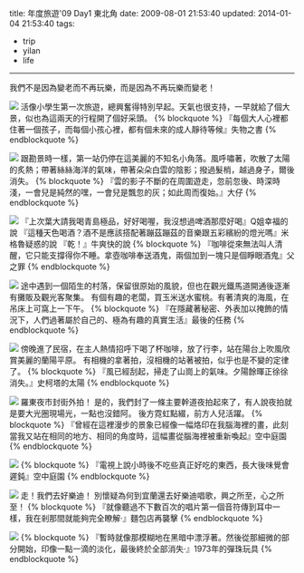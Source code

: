 title: 年度旅遊'09  Day1 東北角
date: 2009-08-01 21:53:40
updated: 2014-01-04 21:53:40
tags:
- trip
- yilan
- life
---

我們不是因為變老而不再玩樂，而是因為不再玩樂而變老！

![](http://farm3.static.flickr.com/2614/3796291600_1e67d76be1.jpg)
活像小學生第一次旅遊，總興奮得特別早起。天氣也很支持，一早就給了個大景，似也為這兩天的行程開了個好采頭。
{% blockquote %}
『每個大人心裡都住著一個孩子，而每個小孩心裡，都有個未來的成人靜待等候』失物之書
{% endblockquote %}

![](http://farm4.static.flickr.com/3425/3795479687_7381762a97.jpg)
跟勘景時一樣，第一站仍停在這美麗的不知名小角落。風呼嘯著，吹散了太陽的炙熱；帶著絲絲海洋的氣味，帶著朵朵白雲的陰影；撥過髮梢，越過身子，爾後消失。
{% blockquote %}
『雲的影子不斷的在周圍遊走，忽前忽後、時深時淺，一會兒是純然的嘿，一會兒是飄忽的灰；如此周而復始。』大仔
{% endblockquote %}

![](http://farm3.static.flickr.com/2526/3796317524_376a714afa.jpg)
『上次葉大請我喝青島極品，好好喝喔，我沒想過啤酒那麼好喝』Q姐幸福的說
『這種天色喝酒？酒不是應該搭配著蹦茲蹦茲的音樂跟五彩繽紛的燈光嗎』米格魯疑惑的說
『乾！』牛爽快的說
{% blockquote %}
『咖啡從來無法叫人清醒，它只能支撐得你不睡。拿壺咖啡奉送酒鬼，兩個加到一塊只是個睜眼酒鬼』父之罪
{% endblockquote %}

![](http://farm3.static.flickr.com/2601/3796320016_94f3f6d998.jpg)
途中遇到一個陌生的村落，保留很原始的風貌，但也在觀光鐵馬道開通後逐漸有攤販及觀光客聚集。
有個有趣的老闆，買玉米送水蜜桃。有著清爽的海風，在吊床上可窩上一下午。
{% blockquote %}
『在隱藏著秘密、外表加以掩飾的情況下，人們過著屬於自己的、極為有趣的真實生活』最後的任務
{% endblockquote %}

![](http://farm3.static.flickr.com/2665/3796337206_36185e54d0.jpg)
傍晚進了民宿，在主人熱情招呼下喝了杯咖啡，放了行李，站在陽台上吹風欣賞美麗的蘭陽平原。
有相機的拿著拍，沒相機的站著被拍，似乎也是不變的定律了。
{% blockquote %}
『風已經刮起，掃走了山崗上的氣味。夕陽餘暉正徐徐消失。』史柯塔的太陽
{% endblockquote %}

![](http://farm3.static.flickr.com/2543/3796348550_5d85b9ee0a.jpg)
羅東夜市封街外拍！
是的，我們封了一條主要幹道夜拍起來了，有人說夜拍就是要大光圈現場光，一點也沒錯阿。
後方霓虹點綴，前方人兒活躍。
{% blockquote %}
『曾經在這裡漫步的景象已經像一幅烙印在我腦海裡的畫，此刻當我又站在相同的地方、相同的角度時，這幅畫從腦海裡被重新喚起』空中庭園
{% endblockquote %}

![](http://farm3.static.flickr.com/2640/3795536819_8088f81d2b.jpg)
{% blockquote %}
『電視上說小時後不吃些真正好吃的東西，長大後味覺會遲鈍』空中庭園
{% endblockquote %}

![](http://farm3.static.flickr.com/2533/3796363772_bf23cffdcd.jpg)
走！我們去好樂迪！
別懷疑為何到宜蘭還去好樂迪唱歌，興之所至，心之所至！
{% blockquote %}
『就像聽過不下數百次的唱片第一個音符傳到耳中一樣，我在剎那間就能夠完全瞭解‧』麵包店再襲擊
{% endblockquote %}

![](http://farm4.static.flickr.com/3534/3796362884_fd59ca4777.jpg)
{% blockquote %}
『暫時就像那模糊地在黑暗中漂浮著。然後從那細微的部分開始，印像一點一滴的淡化，最後終於全部消失‧』1973年的彈珠玩具
{% endblockquote %}

